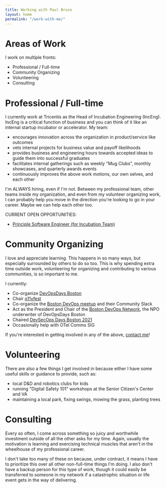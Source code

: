 ```yaml
---
title: Working with Paul Bruce
layout: home
permalink: "/work-with-me/"
---
```


# Areas of Work

I work on multiple fronts:

* Professional / Full-time
* Community Organizing
* Volunteering
* Consulting

# Professional / Full-time

I currently work at Tricentis as the Head of Incubation Engineering (IncEng). IncEng
 is a critical function of business and you can think of it like an internal startup
 incubator or accelerator. My team:

* encourages innovation across the organization in product/service like outcomes
* vets internal projects for business value and payoff likelihoods
* provides business and engineering hours towards accepted ideas to guide them into successful graduates
* facilitates internal gatherings such as weekly "Mug Clubs", monthly showcases, and quarterly awards events
* continuously improves the above work motions, our own selves, and each other

I'm ALWAYS hiring, even if I'm not. Between my professional team, other teams inside
 my organization, and even from my volunteer organizing work, I can probably help
 you move in the direction you're looking to go in your career. Maybe we can help each other too.

CURRENT OPEN OPPORTUNITIES:

- [Principle Software Engineer (for Incubation Team)](https://tricentis.wd1.myworkdayjobs.com/en-US/Tricentis_Careers/job/US---Atlanta/Principal-Software-Engineer_JR100456)

# Community Organizing

I love and appreciate learning. This happens in so many ways, but especially surrounded
 by others to do so too. This is why spending extra time outside work, volunteering
 for organizing and contributing to various communities, is so important to me.

I currently:

* Co-organize [DevOpsDays Boston](https://devopsdays.org/events/2022-boston/welcome/)
* Chair [o11yfest](https://o11yfest.org/)
* Co-organize the [Boston DevOps meetup](https://www.meetup.com/Boston-Devops/) and their Community Slack
* Act as the President and Chair of the [Boston DevOps Network](https://bostondevopsnetwork.org/), the NPO underwriter of DevOpsDays Boston
* Chaired [DevSecOps Days Boston 2021](https://devsecopsdaysboston.org/)
* Occasionally help with OTel Comms SIG

If you're interested in getting involved in any of the above, [contact me](/contact)!

# Volunteering

There are also a few things I get involved in because either I have some useful skills
 or guidance to provide, such as:

- local D&D and robotics clubs for kids
- running "Digital Safety 101" workshops at the Senior Citizen's Center and VA
- maintaining a local park, fixing swings, mowing the grass, planting trees

# Consulting

Every so often, I come across something so juicy and worthwhile investment outside
 of all the other asks for my time. Again, usually the motivation is learning and
 exercising technical muscles that aren't in the wheelhouse of my professional career.

I don't take too many of these on because, under contract, it means I have to prioritize
 this over all other non-full-time things I'm doing. I also don't have a backup person
 for this type of work, though it could easily be transferred to someone in my network
 if a catastrophic situation or life event gets in the way of delivering.
